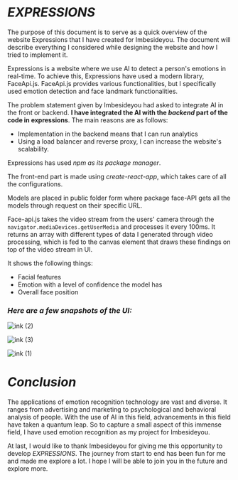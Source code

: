# *EXPRESSIONS*

The purpose of this document is to serve as a quick overview of the website Expressions that I have created for Imbesideyou. The document will describe everything I considered while designing the website and how I tried to implement it.

Expressions is a website where we use AI to detect a person's emotions in real-time. To achieve this, Expressions have used a modern library, FaceApi.js. FaceApi.js provides various functionalities, but I specifically used emotion detection and face landmark functionalities.

The problem statement given by Imbesideyou had asked to integrate AI in the front or backend. **I have integrated the AI with the _backend_ part of the code in expressions**. The main reasons are as follows:

- Implementation in the backend means that I can run analytics 
- Using a load balancer and reverse proxy, I can increase the website's scalability. 

Expressions has used _npm as its package manager_.

The front-end part is made using _create-react-app_, which takes care of all the configurations.

Models are placed in public folder form where package face-API gets all the models through request on their specific URL.

Face-api.js takes the video stream from the users' camera through the `navigator.mediaDevices.getUserMedia` and processes it every 100ms. It returns an array with different types of data I generated through video processing, which is fed to the canvas element that draws these findings on top of the video stream in UI.


It shows the following things:
- Facial features
- Emotion with a level of confidence the model has
- Overall face position


### *Here are a few snapshots of the UI:*

![ink (2)](https://user-images.githubusercontent.com/88387618/199573577-38af65f4-478e-426f-81ff-76ff65f6127f.png)

![ink (3)](https://user-images.githubusercontent.com/88387618/199573591-4e7d5d92-2c76-44bc-b361-549046d7ea38.png)

![ink (1)](https://user-images.githubusercontent.com/88387618/199573587-7671373d-a427-4760-bd55-ac3127485acf.png)

# *Conclusion*

The applications of emotion recognition technology are vast and diverse. It ranges from advertising and marketing to psychological and behavioral analysis of people. With the use of AI in this field, advancements in this field have taken a quantum leap. So to capture a small aspect of this immense field, I have used emotion recognition as my project for Imbesideyou.

At last, I would like to thank Imbesideyou for giving me this opportunity to develop *EXPRESSIONS*. The journey from start to end has been fun for me and made me explore a lot. I hope I will be able to join you in the future and explore more.
